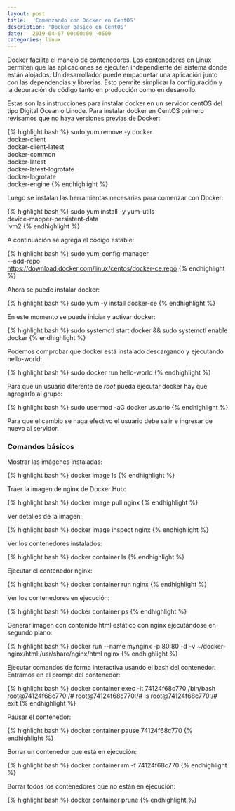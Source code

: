 ```yaml
---
layout: post
title:  'Comenzando con Docker en CentOS'
description: 'Docker básico en CentOS'
date:   2019-04-07 00:00:00 -0500
categories: linux
---
```


Docker facilita el manejo de contenedores. Los contenedores en Linux permiten que las aplicaciones se ejecuten
independiente del sistema donde están alojados. Un desarrollador puede empaquetar una aplicación junto con las dependencias
y librerías. Esto permite simplicar la configuración y la depuración de código tanto en producción como en desarrollo.

Estas son las instrucciones para instalar docker en un servidor centOS del tipo Digital Ocean o Linode.
Para instalar docker en CentOS primero revisamos que no haya versiones previas de Docker:

{% highlight bash %}
  sudo yum remove -y docker \
                  docker-client \
                  docker-client-latest \
                  docker-common \
                  docker-latest \
                  docker-latest-logrotate \
                  docker-logrotate \
                  docker-engine
{% endhighlight %}

Luego se instalan las herramientas necesarias para comenzar con Docker:

{% highlight bash %}
  sudo yum install -y yum-utils \
  device-mapper-persistent-data \
  lvm2
{% endhighlight %}

A continuación se agrega el código estable:

{% highlight bash %}
  sudo yum-config-manager \
    --add-repo \
    https://download.docker.com/linux/centos/docker-ce.repo
{% endhighlight %}

Ahora se puede instalar docker:

{% highlight bash %}
  sudo yum -y install docker-ce
{% endhighlight %}

En este momento se puede iniciar y activar docker:

{% highlight bash %}
  sudo systemctl start docker && sudo systemctl enable docker
{% endhighlight %}

Podemos comprobar que docker está instalado descargando y ejecutando hello-world:

{% highlight bash %}
  sudo docker run hello-world
{% endhighlight %}

Para que un usuario diferente de *root* pueda ejecutar docker hay que agregarlo al grupo:

{% highlight bash %}
  sudo usermod -aG docker usuario
{% endhighlight %}

Para que el cambio se haga efectivo el usuario debe salir e ingresar de nuevo al servidor.

### Comandos básicos

Mostrar las imágenes instaladas:

{% highlight bash %}
  docker image ls
{% endhighlight %}

Traer la imagen de nginx de Docker Hub:

{% highlight bash %}
  docker image pull nginx
{% endhighlight %}

Ver detalles de la imagen:

{% highlight bash %}
  docker image inspect nginx
{% endhighlight %}

Ver los contenedores instalados:

{% highlight bash %}
  docker container ls
{% endhighlight %}

Ejecutar el contenedor nginx:

{% highlight bash %}
  docker container run nginx
{% endhighlight %}

Ver los contenedores en ejecución:

{% highlight bash %}
  docker container ps
{% endhighlight %}

Generar imagen con contenido html estático con nginx ejecutándose en segundo plano:

{% highlight bash %}
  docker run --name mynginx -p 80:80 -d -v ~/docker-nginx/html:/usr/share/nginx/html nginx
{% endhighlight %}

Ejecutar comandos de forma interactiva usando el bash del contenedor.
Entramos en el prompt del contenedor:

{% highlight bash %}
  docker container exec -it 74124f68c770 /bin/bash
  root@74124f68c770:/#
  root@74124f68c770:/# ls
  root@74124f68c770:/# exit
{% endhighlight %}

Pausar el contenedor:

{% highlight bash %}
  docker container pause 74124f68c770
{% endhighlight %}

Borrar un contenedor que está en ejecución:

{% highlight bash %}
  docker container rm -f 74124f68c770
{% endhighlight %}

Borrar todos los contenedores que no están en ejecución:

{% highlight bash %}
  docker container prune
{% endhighlight %}
